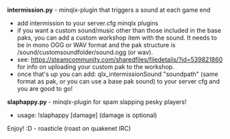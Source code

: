 <strong>intermission.py</strong> - minqlx-plugin that triggers a sound at each game end
- add intermission to your server.cfg minqlx plugins
- if you want a custom sound/music other than those included in the base paks, you can add a custom workshop item with the sound. It needs to be in mono OGG or WAV format and the pak structure is /sound/customsoundfolder/sound.ogg (or wav).
- see: https://steamcommunity.com/sharedfiles/filedetails/?id=539821860 for info on uploading your custom pak to the workshop.
- once that's up you can add: qlx_intermissionSound "soundpath" (same format as pak, or you can use a base pak sound) to your server cfg and you are good to go!

<strong>slaphappy.py</strong> - minqlx-plugin for spam slapping pesky players!
- usage: !slaphappy <id> <number of slaps> <frequency in seconds> [damage] (damage is optional)

Enjoy! :D - roasticle (roast on quakenet IRC)
